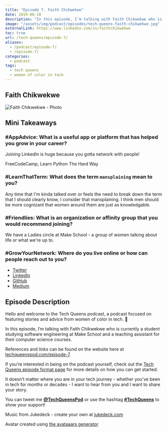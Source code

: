 ```yaml
---
title: "Episode 7. Faith Chikwekwe"
date: 2019-06-10
description: "In this episode, I’m talking with Faith Chikwekwe who is currently a student studying software engineering at Make School and a teaching assistant for their computer science courses."
image: "/assets/img/podcast/episodes/tech-queens-faith-chikwekwe.jpg"
externalLink: https://www.linkedin.com/in/faithchikwekwe
toc: true
url: /tech-queens/episode-7/
aliases:
  - /podcast/episode-7/
  - /episode-7/
categories:
  - podcast
tags:
  - tech queens
  - women of color in tech
---
```


<!-- ## Recording

<iframe loading="lazy" src="" frameborder="0" scrolling="no" class="mt-1-sm" width="100%" height="auto"></iframe> -->

## Faith Chikwekwe

![Faith Chikwekwe - Photo](https://i.imgur.com/nQ8xZc6.jpg)

## Mini Takeaways

### **#AppAdvice**: What is a useful app or platform that has helped you grow in your career?

Joining LinkedIn is huge because you gotta network with people!

FreeCodeCamp, Learn Python The Hard Way

### **#LearnThatTerm**: What does the term `mansplaining` mean to you?

Any time that I'm kinda talked over or feels the need to break down the term that I should clearly know, I consider that mansplaining. I think men should be more cognizant that women around them are just as knowledgable.

### **#Friendlies**: What is an organization or affinity group that you would recommend joining?

We have a Ladies circle at Make School - a group of women talking about life or what we're up to.

### **#GrowYourNetwork**: Where do you live online or how can people reach out to you?

- [Twitter](https://twitter.com/faithchikwekwe)
- [LinkedIn](https://www.linkedin.com/in/faithchikwekwe)
- [GitHub](https://github.com/fchikwekwe)
- [Medium](https://medium.com/@faith.chikwekwe)

## Episode Description

Hello and welcome to the Tech Queens podcast, a podcast focused on featuring stories and advice from women of color in tech. 👑

In this episode, I’m talking with Faith Chikwekwe who is currently a student studying software engineering at Make School and a teaching assistant for their computer science courses.

References and links can be found on the website here at [techqueenspod.com/episode-7](https://techqueenspod.com/episode-7).

If you’re interested in being on the podcast yourself, check out the [Tech Queens episode format page](https://techqueenspod.com/episode-format) for more details on how you can get started.

It doesn’t matter where you are in your tech journey - whether you've been in tech for months or decades - I want to hear from you and I want to share your story.

You can tweet me **[@TechQueensPod](https://twitter.com/TechQueensPod)** or use the hashtag **[#TechQueens](https://twitter.com/hashtag/TechQueens?lang=en)** to show your support!

Music from Jukedeck - create your own at [jukedeck.com](https://jukedeck.com)

Avatar created using [the avataaars generator](https://getavataaars.com/)
